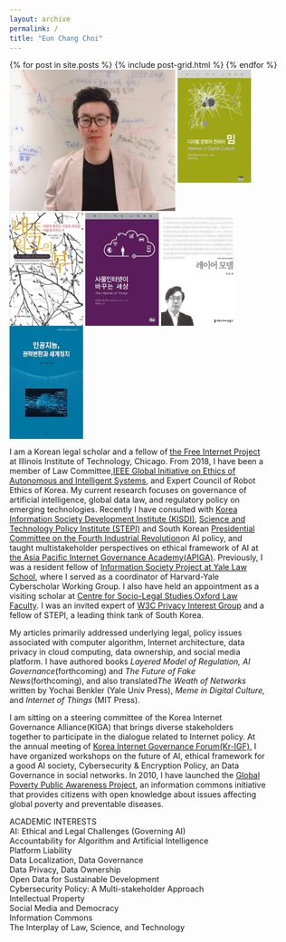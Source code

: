 ```yaml
---
layout: archive
permalink: /
title: "Eun Chang Choi"
---
```

<body bottommargin="0">
<div class="tiles">
{% for post in site.posts %}
	{% include post-grid.html %}
{% endfor %}
</div><!-- /.tiles -->
<div style="width:90%">
<div>
<img style="height:250px" src="images/profile.jpg">
 <a href="https://mitpress.mit.edu/books/memes-digital-culture"><img style="vertical-align:top;height:200px;width:130px;" src="images/book1.png"></a>
 <a href="http://www.kyobobook.co.kr/product/detailViewKor.laf?ejkGb=KOR&mallGb=KOR&barcode=9791130435473&orderClick=LAG&Kc="><img style="vertical-align:top;height:200px;width:130px;" src="images/book2.jpg"></a>
 <a href="http://www.kyobobook.co.kr/product/detailViewKor.laf?ejkGb=KOR&mallGb=KOR&barcode=9788946062726&orderClick=LAH&Kc="><img style="vertical-align:top;height:200px;width:130px;" src="images/book3.jpg"></a>
 <a href="http://www.kyobobook.co.kr/product/detailViewKor.laf?barcode=9791130437002&orderClick=357"><img style="vertical-align:top;height:200px;width:130px;" src="images/book4.jpg"></a>
 <a href="http://www.kyobobook.co.kr/product/detailViewKor.laf?ejkGb=KOR&mallGb=KOR&barcode=9788964361436&orderClick=LAH&Kc="><img style="vertical-align:top;height:200px;width:130px;" src="images/book5.jpg"></a>

<p>I am a Korean legal scholar and a fellow of <a href="https://thefreeinternetproject.org/"> the Free Internet Project </a>at Illinois Institute of Technology, Chicago. From 2018, I have been a member of Law Committee,<a href="https://ethicsinaction.ieee.org/">IEEE Global Initiative on Ethics of Autonomous and Intelligent Systems</a>, and Expert Council of Robot Ethics of Korea. My current research focuses on governance of artificial intelligence, global data law, and regulatory policy on emerging technologies. Recently I have consulted with <a href="https://www.kisdi.re.kr/"> Korea Information Society Development Institute (KISDI)</a>, <a href="http://www.stepi.re.kr/">Science and Technology Policy Institute (STEPI)</a> and South Korean <a href="https://www.4th-ir.go.kr"> Presidential Committee on the Fourth Industrial Revolution</a>on AI policy, and taught multistakeholder perspectives on ethical framework of AI at <a href="https://www.icann.org/news/announcement-2-2019-05-14-en"> the Asia Pacific Internet Governance Academy(APIGA)</a>. Previously, I was a resident fellow of <a href="https://https://law.yale.edu/isp"> Information Society Project at Yale Law School</a>, where I served as a coordinator of Harvard-Yale Cyberscholar Working Group. I also have held an appointment as a visiting scholar at <a href="https://www.law.ox.ac.uk/centres-institutes/centre-socio-legal-studies"> Centre for Socio-Legal Studies,Oxford Law Faculty</a>. I was an invited expert of <a href="https://www.w3.org/2011/07/privacy-ig-charter"> W3C Privacy Interest Group</a> and a fellow of STEPI, a leading think tank of South Korea.</p> 
<p> My articles primarily addressed underlying legal, policy issues associated with computer algorithm, Internet architecture, data privacy in cloud computing, data ownership, and social media platform. I have authored books <i> Layered Model of Regulation, Al Governance</i>(forthcoming) and <i>The Future of Fake News</i>(forthcoming), and also translated<i>The Weath of Networks</i> written by Yochai Benkler (Yale Univ Press),<i> Meme in Digital Culture,</i> and <i>Internet of Things</i> (MIT Press). </p>
<p> I am sitting on a steering committee of the Korea Internet Governance Alliance(KIGA) that brings diverse stakeholders together to participate in the dialogue related to Internet policy. At the annual meeting of <a href="http://krigf.kr"> Korea Internet Governance Forum(Kr-IGF)</a>, I have organized workshops on the future of AI, ethical framework for a good AI society, Cybersecurity & Encryption Policy, an Data Governance in social networks. In 2010, I have launched the <a href="http://www.povertyinfo.org"> Global Poverty Public Awareness Project</a>, an information commons initiative that provides citizens with open  knowledge about issues affecting global poverty and preventable diseases.</p>


ACADEMIC INTERESTS<br> 
  AI: Ethical and Legal Challenges (Governing AI)<br>
  Accountability for Algorithm and Artificial Intelligence <br>
  Platform Liability <br>
  Data Localization, Data Governance <br>
  Data Privacy, Data Ownership <br>
  Open Data for Sustainable Development <br> 
  Cybersecurity Policy: A Multi-stakeholder Approach <br>
  Intellectual Property<br>
  Social Media and Democracy<br> 
  Information Commons<br> 
  The Interplay of Law, Science, and Technology<br> 
  
  <p> 
  
  </p>
  
  
  
 
  
 
